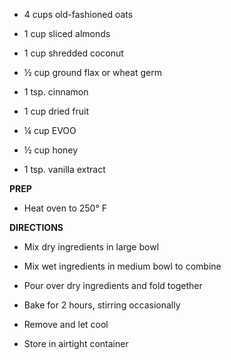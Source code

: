 -   4 cups old-fashioned oats

-   1 cup sliced almonds

-   1 cup shredded coconut

-   ½ cup ground flax or wheat germ

-   1 tsp. cinnamon

-   1 cup dried fruit

-   ¼ cup EVOO

-   ½ cup honey

-   1 tsp. vanilla extract

**PREP**

-   Heat oven to 250° F

**DIRECTIONS**

-   Mix dry ingredients in large bowl

-   Mix wet ingredients in medium bowl to combine

-   Pour over dry ingredients and fold together

-   Bake for 2 hours, stirring occasionally

-   Remove and let cool

-   Store in airtight container
